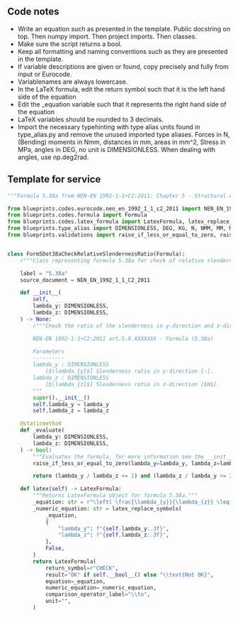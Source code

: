 ## Code notes

- Write an equation such as presented in the template. Public docstring on top. Then numpy import. Then project imports. Then classes.
- Make sure the script returns a bool. 
- Keep all formatting and naming conventions such as they are presented in the template. 
- If variable descriptions are given or found, copy precisely and fully from input or Eurocode. 
- Variablenames are always lowercase.
- In the LaTeX formula, edit the return symbol such that it is the left hand side of the equation
- Edit the _equation variable such that it represents the right hand side of the equation
- LaTeX variables should be rounded to 3 decimals.  
- Import the necessary typehinting with type alias units found in type_alias.py and remove the unused imported type aliases. Forces in N, (Bending) moments in Nmm, distances in mm, areas in mm^2, Stress in MPa, angles in DEG, no unit is DIMENSIONLESS. When dealing with angles, use np.deg2rad.

## Template for service

```python
"""Formula 5.38a from NEN-EN 1992-1-1+C2:2011: Chapter 5 - Structural Analysis."""

from blueprints.codes.eurocode.nen_en_1992_1_1_c2_2011 import NEN_EN_1992_1_1_C2_2011
from blueprints.codes.formula import Formula
from blueprints.codes.latex_formula import LatexFormula, latex_replace_symbols
from blueprints.type_alias import DIMENSIONLESS, DEG, KG, N, NMM, MM, MM2, MM3, MM4, MPA
from blueprints.validations import raise_if_less_or_equal_to_zero, raise_if_negative


class Form5Dot38aCheckRelativeSlendernessRatio(Formula):
    r"""Class representing formula 5.38a for check of relative slenderness ratio."""

    label = "5.38a"
    source_document = NEN_EN_1992_1_1_C2_2011

    def __init__(
        self,
        lambda_y: DIMENSIONLESS,
        lambda_z: DIMENSIONLESS,
    ) -> None:
        r"""Check the ratio of the slenderness in y-direction and z-direction.

        NEN-EN 1992-1-1+C2:2011 art.5.8.XXXXXXX - Formula (5.38a)

        Parameters
        ----------
        lambda_y : DIMENSIONLESS
            [$\lambda_{y}$] Slenderness ratio in y-direction [-].
        lambda_z : DIMENSIONLESS
            [$\lambda_{z}$] Slenderness ratio in z-direction [$N$].
        """
        super().__init__()
        self.lambda_y = lambda_y
        self.lambda_z = lambda_z

    @staticmethod
    def _evaluate(
        lambda_y: DIMENSIONLESS,
        lambda_z: DIMENSIONLESS,
    ) -> bool:
        """Evaluates the formula, for more information see the __init__ method."""
        raise_if_less_or_equal_to_zero(lambda_y=lambda_y, lambda_z=lambda_z)

        return (lambda_y / lambda_z <= 2) and (lambda_z / lambda_y <= 2)

    def latex(self) -> LatexFormula:
        """Returns LatexFormula object for formula 5.38a."""
        _equation: str = r"\left( \frac{\lambda_{y}}{\lambda_{z}} \leq 2 \text{ and } \frac{\lambda_{z}}{\lambda_{y}} \leq 2 \right)"
        _numeric_equation: str = latex_replace_symbols(
            _equation,
            {
                "lambda_y": f"{self.lambda_y:.3f}",
                "lambda_z": f"{self.lambda_z:.3f}",
            },
            False,
        )
        return LatexFormula(
            return_symbol=r"CHECK",
            result="OK" if self.__bool__() else "\\text{Not OK}",
            equation=_equation,
            numeric_equation=_numeric_equation,
            comparison_operator_label="\\to",
            unit="",
        )
        
```